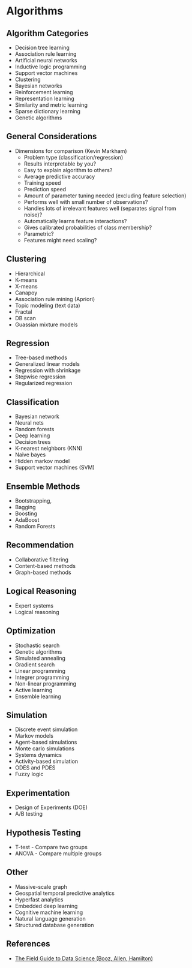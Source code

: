 # Algorithms

## Algorithm Categories
- Decision tree learning
- Association rule learning
- Artificial neural networks
- Inductive logic programming
- Support vector machines
- Clustering
- Bayesian networks
- Reinforcement learning
- Representation learning
- Similarity and metric learning
- Sparse dictionary learning
- Genetic algorithms

## General Considerations
- Dimensions for comparison (Kevin Markham)
    + Problem type (classification/regression)
    + Results interpretable by you?
    + Easy to explain algorithm to others?
    + Average predictive accuracy
    + Training speed
    + Prediction speed
    + Amount of parameter tuning needed (excluding feature selection)
    + Performs well with small number of observations?
    + Handles lots of irrelevant features well (separates signal from noise)?
    + Automatically learns feature interactions?
    + Gives calibrated probabilities of class membership?
    + Parametric?
    + Features might need scaling?

## Clustering
- Hierarchical
- K-means
- X-means
- Canapoy
- Association rule mining (Apriori)
- Topic modeling (text data)
- Fractal
- DB scan
- Guassian mixture models

## Regression
- Tree-based methods
- Generalized linear models
- Regression with shrinkage
- Stepwise regression
- Regularized regression

## Classification
- Bayesian network
- Neural nets
- Random forests
- Deep learning
- Decision trees
- K-nearest neighbors (KNN)
- Naive bayes
- Hidden markov model
- Support vector machines (SVM)

## Ensemble Methods
- Bootstrapping,
- Bagging
- Boosting
- AdaBoost
- Random Forests

## Recommendation
- Collaborative filtering
- Content-based methods
- Graph-based methods

## Logical Reasoning
- Expert systems
- Logical reasoning

## Optimization
- Stochastic search
- Genetic algorithms
- Simulated annealing
- Gradient search
- Linear programming
- Integrer programming
- Non-linear programming
- Active learning
- Ensemble learning

## Simulation
- Discrete event simulation
- Markov models
- Agent-based simulations
- Monte carlo simulations
- Systems dynamics
- Activity-based simulation
- ODES and PDES
- Fuzzy logic

## Experimentation
- Design of Experiments (DOE)
- A/B testing

## Hypothesis Testing
- T-test - Compare two groups
- ANOVA - Compare multiple groups

## Other
- Massive-scale graph
- Geospatial temporal predictive analytics
- Hyperfast analytics
- Embedded deep learning
- Cognitive machine learning
- Natural language generation
- Structured database generation

## References
- [The Field Guide to Data Science (Booz, Allen, Hamilton)](https://www.boozallen.com/content/dam/boozallen/documents/2015/12/2015-FIeld-Guide-To-Data-Science.pdf)